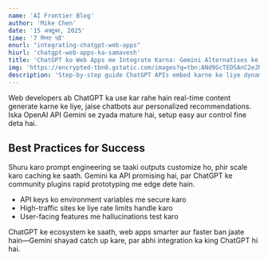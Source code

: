 ```yaml
---
name: 'AI Frontier Blog'
author: 'Mike Chen'
date: '15 अक्टूबर, 2025'
time: '7 मिनट पढ़ें'
enurl: "integrating-chatgpt-web-apps"
hiurl: 'chatgpt-web-apps-ka-samavesh'
title: 'ChatGPT ko Web Apps me Integrate Karna: Gemini Alternatives ke Saath Guide'
img: 'https://encrypted-tbn0.gstatic.com/images?q=tbn:ANd9GcTEDSAnC2eJNbiSyvzeLxC5x2VeJuEbhNk0Lw&s'
description: 'Step-by-step guide ChatGPT APIs embed karne ke liye dynamic features me, aur kyun ye Gemini se better hai developer-friendly integration ke liye.'
---
```


Web developers ab ChatGPT ka use kar rahe hain real-time content generate karne ke liye, jaise chatbots aur personalized recommendations. Iska OpenAI API Gemini se zyada mature hai, setup easy aur control fine deta hai.  

## Best Practices for Success

Shuru karo prompt engineering se taaki outputs customize ho, phir scale karo caching ke saath. Gemini ka API promising hai, par ChatGPT ke community plugins rapid prototyping me edge dete hain.  

- API keys ko environment variables me secure karo  
- High-traffic sites ke liye rate limits handle karo  
- User-facing features me hallucinations test karo  

ChatGPT ke ecosystem ke saath, web apps smarter aur faster ban jaate hain—Gemini shayad catch up kare, par abhi integration ka king ChatGPT hi hai.  
